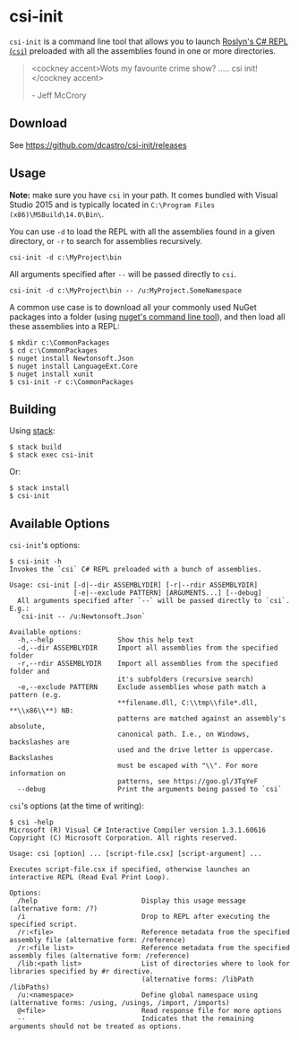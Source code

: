 # csi-init

`csi-init` is a command line tool that allows you to launch [Roslyn's C# REPL (`csi`)][0] preloaded with all the assemblies found in one or more directories.

> \<cockney accent\>Wots my favourite crime show? ..... csi init!\</cockney accent\>
>
> \- Jeff McCrory

## Download

See https://github.com/dcastro/csi-init/releases

## Usage

**Note:** make sure you have `csi` in your path. It comes bundled with Visual Studio 2015 and is typically located in `C:\Program Files (x86)\MSBuild\14.0\Bin\`.

You can use `-d` to load the REPL with all the assemblies found in a given directory, or `-r` to search for assemblies recursively.

```
csi-init -d c:\MyProject\bin
```

All arguments specified after `--` will be passed directly to `csi`.

```
csi-init -d c:\MyProject\bin -- /u:MyProject.SomeNamespace
```

A common use case is to download all your commonly used NuGet packages into a folder (using [nuget's command line tool][3]), and then load all these assemblies into a REPL:

```
$ mkdir c:\CommonPackages
$ cd c:\CommonPackages
$ nuget install Newtonsoft.Json
$ nuget install LanguageExt.Core
$ nuget install xunit
$ csi-init -r c:\CommonPackages
```

## Building

Using [stack][1]:

```
$ stack build
$ stack exec csi-init
```

Or:

```
$ stack install
$ csi-init
```

## Available Options

`csi-init`'s options:
```
$ csi-init -h
Invokes the `csi` C# REPL preloaded with a bunch of assemblies.

Usage: csi-init [-d|--dir ASSEMBLYDIR] [-r|--rdir ASSEMBLYDIR]
                [-e|--exclude PATTERN] [ARGUMENTS...] [--debug]
  All arguments specified after `--` will be passed directly to `csi`. E.g.:
  `csi-init -- /u:Newtonsoft.Json`

Available options:
  -h,--help                Show this help text
  -d,--dir ASSEMBLYDIR     Import all assemblies from the specified folder
  -r,--rdir ASSEMBLYDIR    Import all assemblies from the specified folder and
                           it's subfolders (recursive search)
  -e,--exclude PATTERN     Exclude assemblies whose path match a pattern (e.g.
                           **filename.dll, C:\\tmp\\file*.dll, **\\x86\\**) NB:
                           patterns are matched against an assembly's absolute,
                           canonical path. I.e., on Windows, backslashes are
                           used and the drive letter is uppercase. Backslashes
                           must be escaped with "\\". For more information on
                           patterns, see https://goo.gl/3TqYeF
  --debug                  Print the arguments being passed to `csi`
```

`csi`'s options (at the time of writing):
```
$ csi -help
Microsoft (R) Visual C# Interactive Compiler version 1.3.1.60616
Copyright (C) Microsoft Corporation. All rights reserved.

Usage: csi [option] ... [script-file.csx] [script-argument] ...

Executes script-file.csx if specified, otherwise launches an interactive REPL (Read Eval Print Loop).

Options:
  /help                          Display this usage message (alternative form: /?)
  /i                             Drop to REPL after executing the specified script.
  /r:<file>                      Reference metadata from the specified assembly file (alternative form: /reference)
  /r:<file list>                 Reference metadata from the specified assembly files (alternative form: /reference)
  /lib:<path list>               List of directories where to look for libraries specified by #r directive.
                                 (alternative forms: /libPath /libPaths)
  /u:<namespace>                 Define global namespace using (alternative forms: /using, /usings, /import, /imports)
  @<file>                        Read response file for more options
  --                             Indicates that the remaining arguments should not be treated as options.
```



 [0]: https://github.com/dotnet/roslyn/wiki/Interactive-Window#repl
 [1]: https://haskell-lang.org/get-started
 [3]: https://dist.nuget.org/index.html
